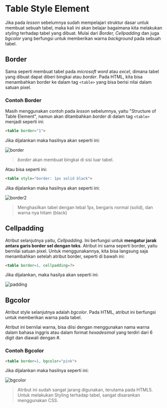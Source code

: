 # Table Style Element

Jika pada *lesson* sebelumnya sudah mempelajari struktur dasar untuk membuat sebuah tabel, maka kali ini akan belajar bagaimana kita melakukan *styling* terhadap tabel yang dibuat. Mulai dari *Border, Cellpadding* dan juga *bgcolor* yang berfungsi untuk memberikan warna *background* pada sebuah tabel.

## Border

Sama seperti membuat tabel pada *microsoft word* atau *excel*, dimana tabel yang dibuat dapat diberi bingkai atau *border*. Pada HTML, kita bisa menambahkan border ke dalam tag `<table>` yang bisa berisi nilai dalam satuan pixel.

### Contoh Border

Masih menggunakan contoh pada *lesson* sebelumnya, yaitu "Structure of Table Element", namun akan ditambahkan *border* di dalam tag `<table>` menjadi seperti ini:

```html
<table border="1">
```

Jika dijalankan maka hasilnya akan seperti ini:

![border](img/3/border.png)

> *border* akan membuat bingkai di sisi luar tabel.

Atau bisa seperti ini:

```html
<table style="border: 1px solid black">
```

Jika dijalankan maka hasilnya akan seperti ini:

![border2](img/3/border2.png)

> Menghasilkan tabel dengan tebal 1px, bergaris normal (solid), dan warna nya hitam (black)

## Cellpadding

Atribut selanjutnya yaitu, *Cellpadding*. Ini berfungsi untuk **mengatur jarak antara garis border sel dengan teks**. Atribut ini sama seperti border, yaitu bernilai satuan pixel. Untuk menggunakannya, kita bisa langsung saja menambahkan setelah atribut border, seperti di bawah ini:

```html
<table border=1, cellpadding=7>
```

Jika dijalankan, maka hasilya akan seperti ini:

![padding](img/3/padding.png)

## Bgcolor

Atribut style selanjutnya adalah *bgcolor*. Pada HTML, atribut ini berfungsi untuk memberikan warna pada tabel.

Atribut ini bernilai warna, bisa diisi dengan menggunakan nama warna dalam bahasa inggris atau dalam format *hexadesimal* yang terdiri dari 6 digit dan diawali dengan #.

### Contoh Bgcolor

```html
<table border=1, bgcolor="pink">
```

Jika dijalankan maka hasilnya seperti ini:

![bgcolor](img/3/bgcolor.png)

>Atribut ini sudah sangat jarang digunakan, terutama pada HTML5. Untuk melakukan Styling terhadap tabel, sangat disarankan menggunakan CSS.
